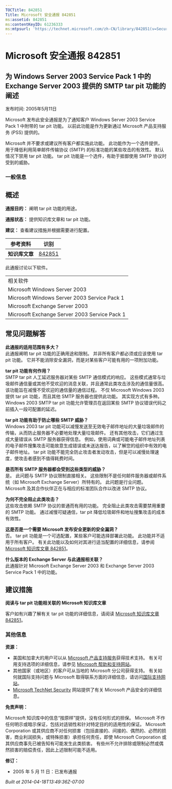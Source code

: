 ```yaml
---
TOCTitle: 842851
Title: Microsoft 安全通报 842851
ms:assetid: 842851
ms:contentKeyID: 61236333
ms:mtpsurl: 'https://technet.microsoft.com/zh-CN/library/842851(v=Security.10)'
---
```


Microsoft 安全通报 842851
=========================

为 Windows Server 2003 Service Pack 1 中的 Exchange Server 2003 提供的 SMTP tar pit 功能的阐述
----------------------------------------------------------------------------------------------

发布时间: 2005年5月11日

Microsoft 发布此安全通报是为了通知客户 Windows Server 2003 Service Pack 1 中附带的 tar pit 功能。 以前此功能是作为更新通过 Microsoft 产品支持服务 (PSS) 提供的。

Microsoft 并不要求或建议所有客户都实施此功能。 此功能作为一个选件提供，用于降低利用简单邮件传输协议 (SMTP) 的标准功能的某些攻击的有效性。 默认情况下禁用 tar pit 功能。 tar pit 功能是一个选件，有助于抵御使用 SMTP 协议时受到的威胁。

### 一般信息

概述
----


**通报目的：** 阐明 tar pit 功能的用途。

**通报状态：** 提供知识库文章和 tar pit 功能。

**建议：** 查看建议措施并根据需要进行配置。

| 参考资料       | 识别                                             |
|----------------|--------------------------------------------------|
| **知识库文章** | [842851](https://support.microsoft.com/kb/842851) |

此通报讨论以下软件。

|                                               |
|-----------------------------------------------|
| 相关软件                                      |
| Microsoft Windows Server 2003                 |
| Microsoft Windows Server 2003 Service Pack 1  |
| Microsoft Exchange Server 2003                |
| Microsoft Exchange Server 2003 Service Pack 1 |

常见问题解答
------------


**此通报的适用范围有多大？**  
此通报阐明 tar pit 功能的正确用途和限制。 并非所有客户都必须或应该使用 tar pit 功能。 它并不能消除安全漏洞，而是对某些客户可能有用的一项附加功能。

**tar pit 功能有何作用？**  
SMTP tar pit 人工延迟服务器对某些 SMTP 通信模式的响应。 这些模式通常与垃圾邮件通信量或其他不受欢迎的消息关联，并且通常此类攻击涉及的通信量很高。 该功能旨在减慢不受欢迎的通信量的通信过程。 不仅 Microsoft Windows 2003 提供 tar pit 功能，而且其他 SMTP 服务器也提供此功能。 其实现方式有多种。 Windows 2003 SMTP tar pit 功能允许管理员在返回某些 SMTP 协议错误代码之前插入一段可配置的延迟。

**tar pit 功能有助于防止哪些 SMTP 威胁？**  
Windows 2003 tar pit 功能可以减慢发送至无效电子邮件地址的大量垃圾邮件的传输，从而防止服务器不必要地处理大量垃圾邮件。 还有其他攻击，它们通过生成大量错误从 SMTP 服务器获得信息。 例如，使用词典或可能电子邮件地址列表的电子邮件搜集攻击可能故意生成错误或未送达报告，以了解您的组织中有效的电子邮件地址。 tar pit 功能不能完全防止攻击者发动攻击，但是可以减慢处理速度，使攻击者感到不值得耗费时间。

**是否所有 SMTP 服务器都会受到这些类型的威胁？**  
是。 此问题与 SMTP 协议限制直接相关。 这些限制不是任何邮件服务器或邮件系统（如 Microsoft Exchange Server）所特有的。 此问题是行业问题。 Microsoft 及其合作伙伴正在与相应的标准团队合作以改进 SMTP 协议。

**为何不完全阻止此类攻击？**  
这些攻击依赖 SMTP 协议的普通而有用的功能。 完全阻止此类攻击需要禁用重要的 SMTP 功能。 通过减慢可疑通信，tar pit 降低垃圾邮件和地址搜集攻击的成本有效性。

**这是否是一个需要 Microsoft 发布安全更新的安全漏洞？**  
否。 tar pit 功能是一个可选配置，某些客户可能选择部署此功能。 此功能并不适用于所有客户。 有关此功能以及如何对其进行适当配置的详细信息，请参阅 [Microsoft 知识库文章 842851](https://support.microsoft.com/kb/842851)。

**什么版本的 Exchange Server 与此通报相关联？**  
此通报针对 Microsoft Exchange Server 2003 和 Exchange Server 2003 Service Pack 1 中的功能。

建议措施
--------


**阅读与 tar pit 功能相关联的 Microsoft 知识库文章**

客户如有兴趣了解有关 tar pit 功能的详细信息，请阅读 [Microsoft 知识库文章 842851](https://support.microsoft.com/kb/842851)。

### 其他信息

**资源：**

-   美国和加拿大的用户可以从 [Microsoft 产品支持服务](https://go.microsoft.com/fwlink/?linkid=21131)获得技术支持。 有关可用支持选项的详细信息，请参见 [Microsoft 帮助和支持网站](https://support.microsoft.com)。
-   其他国家（或地区）的客户可从当地的 Microsoft 分公司获得支持。 有关如何就国际支持问题与 Microsoft 取得联系方面的详细信息，请访问[国际支持网站](https://go.microsoft.com/fwlink/?linkid=21155)。
-   [Microsoft TechNet Security](https://go.microsoft.com/fwlink/?linkid=21132) 网站提供了有关 Microsoft 产品安全的详细信息。

**免责声明：**

Microsoft 知识库中的信息“按原样”提供，没有任何形式的担保。 Microsoft 不作任何明示或暗示保证，包括对适销性和针对特定目的的适用性的保证。 Microsoft Corporation 或其供应商不对任何损害（包括直接的、间接的、偶然的、必然的损害，商业利润损失，或特殊损害）承担任何责任，即使 Microsoft Corporation 或其供应商事先已被告知有可能发生此类损害。 有些州不允许排除或限制必然或偶然损害的赔偿责任，因此上述限制可能不适用。

**修订：**

-   2005 年 5 月 11 日：已发布通报

*Built at 2014-04-18T13:49:36Z-07:00*

